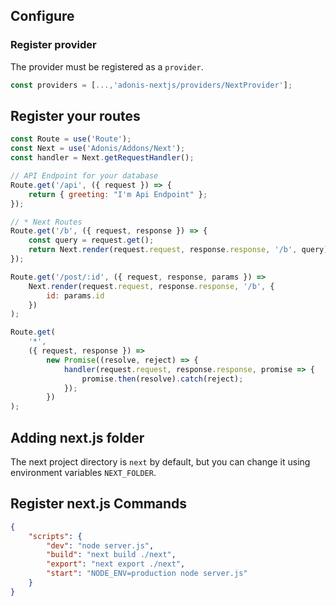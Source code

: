 ## Configure

### Register provider

The provider must be registered as a `provider`.

```javascript
const providers = [...,'adonis-nextjs/providers/NextProvider'];
```

## Register your routes

```javascript
const Route = use('Route');
const Next = use('Adonis/Addons/Next');
const handler = Next.getRequestHandler();

// API Endpoint for your database
Route.get('/api', ({ request }) => {
	return { greeting: "I'm Api Endpoint" };
});

// * Next Routes
Route.get('/b', ({ request, response }) => {
	const query = request.get();
	return Next.render(request.request, response.response, '/b', query);
});

Route.get('/post/:id', ({ request, response, params }) =>
	Next.render(request.request, response.response, '/b', {
		id: params.id
	})
);

Route.get(
	'*',
	({ request, response }) =>
		new Promise((resolve, reject) => {
			handler(request.request, response.response, promise => {
				promise.then(resolve).catch(reject);
			});
		})
);
```

## Adding next.js folder

The next project directory is `next` by default, but you can change it using environment variables `NEXT_FOLDER`.

## Register next.js Commands

```json
{
	"scripts": {
		"dev": "node server.js",
		"build": "next build ./next",
		"export": "next export ./next",
		"start": "NODE_ENV=production node server.js"
	}
}
```
